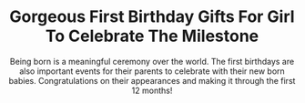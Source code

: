 ---
layout: post
title: Gorgeous First Birthday Gifts For Girl To Celebrate The Milestone
subtitle: Being born is a meaningful ceremony over the world. The first birthdays are also important events for their parents to celebrate with their new born babies. Congratulations on their appearances and making it through the first 12 months!
header-img: "img/post/2023/09/copied/medium_first_birthday_gifts_girl_6f3040e71a.png"
header-style: text
permalink: "/first-birthday-gifts-girl/"
catalog: true
tags:
  - Recipients 
  - Men
---     
